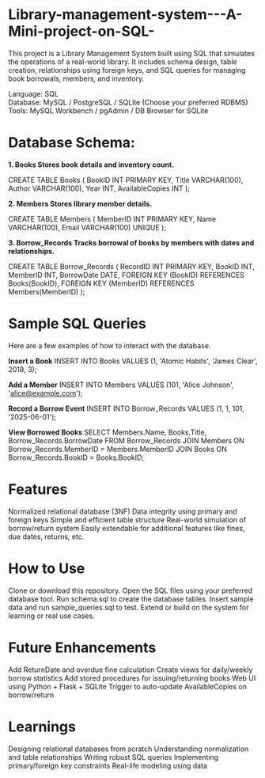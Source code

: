 # Library-management-system---A-Mini-project-on-SQL-
This project is a Library Management System built using SQL that simulates the operations of a real-world library. It includes schema design, table creation, relationships using foreign keys, and SQL queries for managing book borrowals, members, and inventory. 

Language: SQL  
Database: MySQL / PostgreSQL / SQLite (Choose your preferred RDBMS)  
Tools: MySQL Workbench / pgAdmin / DB Browser for SQLite  

# Database Schema:

**1. Books
Stores book details and inventory count.**

CREATE TABLE Books (
  BookID INT PRIMARY KEY,
  Title VARCHAR(100),
  Author VARCHAR(100),
  Year INT,
  AvailableCopies INT
);


**2. Members
Stores library member details.**

CREATE TABLE Members (
  MemberID INT PRIMARY KEY,
  Name VARCHAR(100),
  Email VARCHAR(100) UNIQUE
);


**3. Borrow_Records
Tracks borrowal of books by members with dates and relationships.**

CREATE TABLE Borrow_Records (
  RecordID INT PRIMARY KEY,
  BookID INT,
  MemberID INT,
  BorrowDate DATE,
  FOREIGN KEY (BookID) REFERENCES Books(BookID),
  FOREIGN KEY (MemberID) REFERENCES Members(MemberID)
);


# Sample SQL Queries
Here are a few examples of how to interact with the database.

**Insert a Book**
INSERT INTO Books VALUES (1, 'Atomic Habits', 'James Clear', 2018, 3);

**Add a Member**
INSERT INTO Members VALUES (101, 'Alice Johnson', 'alice@example.com');

**Record a Borrow Event**
INSERT INTO Borrow_Records VALUES (1, 1, 101, '2025-06-01');

**View Borrowed Books**
SELECT Members.Name, Books.Title, Borrow_Records.BorrowDate
FROM Borrow_Records
JOIN Members ON Borrow_Records.MemberID = Members.MemberID
JOIN Books ON Borrow_Records.BookID = Books.BookID;

# Features

Normalized relational database (3NF)
Data integrity using primary and foreign keys
Simple and efficient table structure
Real-world simulation of borrow/return system
Easily extendable for additional features like fines, due dates, returns, etc.

# How to Use

Clone or download this repository.
Open the SQL files using your preferred database tool.
Run schema.sql to create the database tables.
Insert sample data and run sample_queries.sql to test.
Extend or build on the system for learning or real use cases.

# Future Enhancements

Add ReturnDate and overdue fine calculation
Create views for daily/weekly borrow statistics
Add stored procedures for issuing/returning books
Web UI using Python + Flask + SQLite
Trigger to auto-update AvailableCopies on borrow/return

# Learnings

Designing relational databases from scratch
Understanding normalization and table relationships
Writing robust SQL queries
Implementing primary/foreign key constraints
Real-life modeling using data

